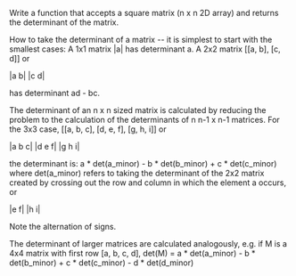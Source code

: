 Write a function that accepts a square matrix (n x n 2D array) and returns the determinant of the matrix.

How to take the determinant of a matrix -- it is simplest to start with the smallest cases: A 1x1 matrix |a| has determinant a. A 2x2 matrix [[a, b], [c, d]] or

|a b|
|c d|

has determinant ad - bc.

The determinant of an n x n sized matrix is calculated by reducing the problem to the calculation of the determinants of n n-1 x n-1 matrices. For the 3x3 case, [[a, b, c], [d, e, f], [g, h, i]] or

|a b c|
|d e f|
|g h i|

the determinant is: a * det(a_minor) - b * det(b_minor) + c * det(c_minor) where det(a_minor) refers to taking the determinant of the 2x2 matrix created by crossing out the row and column in which the element a occurs, or

|e f|
|h i|

Note the alternation of signs.

The determinant of larger matrices are calculated analogously, e.g. if M is a 4x4 matrix with first row [a, b, c, d], det(M) = a * det(a_minor) - b * det(b_minor) + c * det(c_minor) - d * det(d_minor)